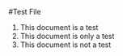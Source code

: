 #Test File
1. This document is a test
2. This document is only a test
3. This document is not a test